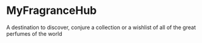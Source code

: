 # MyFragranceHub
A destination to discover, conjure a collection or a wishlist of all of the great perfumes of the world
